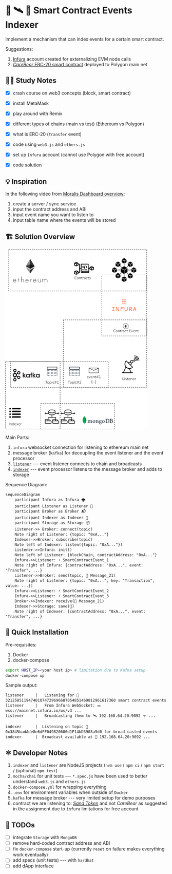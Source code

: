 # 📑 🛰 📡 Smart Contract Events Indexer 

Implement a mechanism that can index events for a certain smart contract.

Suggestions:

1. [Infura](https://www.infura.io/) account created for externalizing EVM node calls
2. [_CareBear_ ERC-20 smart contract](https://polygonscan.com/address/0x6709660a6237723f278188bcae9e21b21eff8aab) deployed to Polygon main net


## 👨‍💻 Study Notes

- [x] crash course on web3 concepts (block, smart contract)
- [x] install MetaMask
- [x] play around with Remix
- [x] different types of chains (main vs test) (Ethereum vs Polygon)
- [x] what is ERC-20 (`Transfer` event)
- [x] code using `web3.js` and `ethers.js`
- [x] set up `Infura` account (cannot use Polygon with free account)
- [x] code solution


## 💡 Inspiration

In the following video from [Moralis Dashboard overview](https://www.youtube.com/watch?v=LMqqxkuo7b0):

1. create a server / sync service
2. input the contract address and ABI
3. input event name you want to listen to
4. input table name where the events will be stored


## 🏗️ Solution Overview

<img src="./docs/images/components.png" alt="components">

Main Parts:

1. `infura` websocket connection for listening to ethereum main net
2. message broker (`kafka`) for decoupling the event listener and the event processor
3. [`listener`](./listener/listener.js) --- event listener connects to chain and broadcasts
4. [`indexer`](./indexer/indexer.js) --- event processor listens to the message broker and adds to storage

Sequence Diagram:

```mermaid
sequenceDiagram
    participant Infura as Infura 🌩️
    participant Listener as Listener 📡
    participant Broker as Broker 📬
    participant Indexer as Indexer 💱
    participant Storage as Storage 📦
    Listener->> Broker: connect(topic)
    Note right of Listener: {topic: "0xA..."}
    Indexer->>Broker: subscribe(topic)
    Note left of Indexer: listen({topic: "0xA..."})  
    Listener->>Infura: init()
    Note left of Listener: {blockChain, contractAddress: "0xA..."}
    Infura->>Listener: ⚡ SmartContractEvent_1
    Note right of Infura: {contractAddress: "0xA...", event: "Transfer", ...} 
    Listener->>Broker: send(topic, 📧 Message_21)
    Note right of Listener: {topic: "0xA...", key: "Transaction", value: ...})
    Infura->>Listener: ⚡ SmartContractEvent_2
    Infura->>Listener: ⚡ SmartContractEvent_3
    Broker->>Indexer: receive(📧 Message_21)
    Indexer->>Storage: save(💾)
    Note right of Indexer: {contractAddress: "0xA...", event: "Transfer", ...}
```

## 🚀 Quick Installation

Pre-requisites:

1. Docker
2. docker-compose

```bash
export HOST_IP=<your host ip> # limitation due to Kafka setup
docker-compose up
```

Sample output:

```
listener     |   Listening for 📑321258511947401074729696687054851469812961617360 smart contract events
listener     |   From Infura WebSocket: ⫘ wss://mainnet.infura.io/ws/v3 ...
listener     |   Broadcasting them to 🛰 192.168.64.20:9092 ᯤ ...
```

```
indexer      |  Listening on topic 📑0x3845badAde8e6dFF049820680d1F14bD3903a5d0 for broad casted events
indexer      |  Broadcast available at 📡 192.168.64.20:9092 ...
```


## ⚛️ Developer Notes

1. `indexer` and `listener` are NodeJS projects (`nvm use` / `npm ci` / `npm start` / (optional) `npm test`)
2. `mocha/chai` for unit tests --- `*.spec.js` have been used to better understand `web3.js` and `ethers.js`
3. `docker-compose.yml` for wrapping everything
4. `.env` for environment variables when outside of `Docker`
5. `kafka` for message broker --- very limited setup for demo purposes
6. contract we are listening to: [_Sand Token_](https://etherscan.io/token/0x3845badAde8e6dFF049820680d1F14bD3903a5d0) 
   and not _CareBear_ as suggested in the assignment due to `infura` limitations for free account


## 📝 TODOs

- [ ] integrate `Storage` with `MongoDB`
- [ ] remove hard-coded contract address and ABI
- [ ] fix `docker-compose` start-up (currently `reset` on failure makes everything work eventually)
- [ ] add specs (unit tests) --- with `hardhat`
- [ ] add dApp interface
